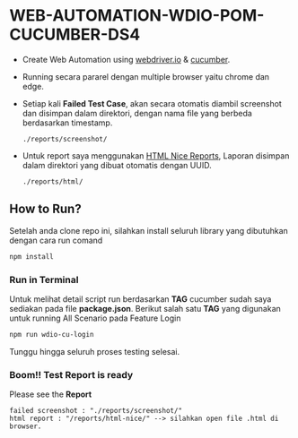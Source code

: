 # WEB-AUTOMATION-WDIO-POM-CUCUMBER-DS4

-   Create Web Automation using [webdriver.io](https://webdriver.io/docs/gettingstarted) & [cucumber](https://webdriver.io/docs/frameworks/#using-cucumber).
-   Running secara pararel dengan multiple browser yaitu chrome dan edge.
-   Setiap kali **Failed Test Case**, akan secara otomatis diambil screenshot dan disimpan dalam direktori, dengan nama file yang berbeda berdasarkan timestamp.

    ```text
    ./reports/screenshot/
    ```

-   Untuk report saya menggunakan [HTML Nice Reports](https://www.npmjs.com/package/wdio-html-nice-reporter), Laporan disimpan dalam direktori yang dibuat otomatis dengan UUID.

    ```text
    ./reports/html/
    ```

## How to Run?

Setelah anda clone repo ini, silahkan install seluruh library yang dibutuhkan dengan cara run comand

```bash
npm install
```

### Run in Terminal

Untuk melihat detail script run berdasarkan **TAG** cucumber sudah saya sediakan pada file **package.json**.
Berikut salah satu **TAG** yang digunakan untuk running All Scenario pada Feature Login

```bash
npm run wdio-cu-login
```

Tunggu hingga seluruh proses testing selesai.

### Boom!! Test Report is ready

Please see the **Report**

```text
failed screenshot : "./reports/screenshot/"
html report : "/reports/html-nice/" --> silahkan open file .html di browser.
```
